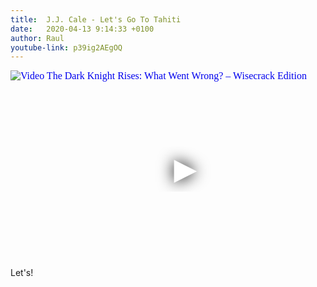 ```yaml
---
title:  J.J. Cale - Let's Go To Tahiti
date:   2020-04-13 9:14:33 +0100
author: Raul
youtube-link: p39ig2AEgOQ
---
```

<div class="video-container ">
<iframe
  width="560"
  height="315"
  src="https://www.youtube.com/embed/p39ig2AEgOQ"
  srcdoc="<style>*{padding:0;margin:0;overflow:hidden}html,body{height:100%}img,span{position:absolute;width:100%;top:0;bottom:0;margin:auto}span{height:1.5em;text-align:center;font:48px/1.5 sans-serif;color:white;text-shadow:0 0 0.5em black}</style><a href=https://www.youtube.com/embed/p39ig2AEgOQ?autoplay=1><img src=https://img.youtube.com/vi/p39ig2AEgOQ/hqdefault.jpg alt='Video The Dark Knight Rises: What Went Wrong? – Wisecrack Edition'><span>▶</span></a>"
  frameborder="0"
  allow="accelerometer; autoplay; encrypted-media; gyroscope; picture-in-picture"
  allowfullscreen
></iframe>
</div>
Let's!